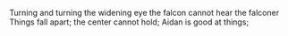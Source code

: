 Turning and turning the widening eye
the falcon cannot hear the falconer
Things fall apart; the center cannot hold;
Aidan is good at things; 
